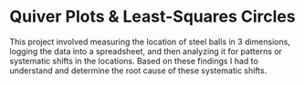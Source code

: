 # Quiver Plots & Least-Squares Circles
This project involved measuring the location of steel balls in 3 dimensions, logging the data into a spreadsheet, and then analyzing it for
patterns or systematic shifts in the locations.
Based on these findings I had to understand and determine the root cause of these systematic shifts.

